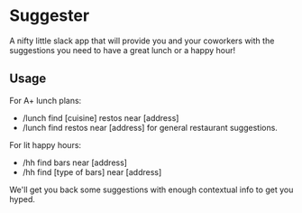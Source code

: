 # Suggester
A nifty little slack app that will provide you and your coworkers with the suggestions you need to have a great lunch or a happy hour!
## Usage
For A+ lunch plans:
- /lunch find [cuisine] restos near [address]
- /lunch find restos near [address] for general restaurant suggestions.

For lit happy hours:
- /hh find bars near [address]
- /hh find [type of bars] near [address]

We'll get you back some suggestions with enough contextual info to get you hyped.
